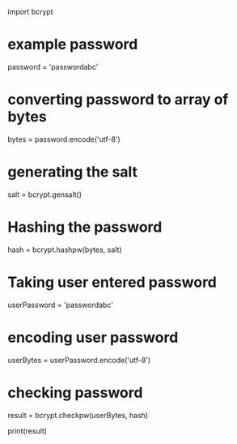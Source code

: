 import bcrypt 
  
# example password 
password = 'passwordabc'
  
# converting password to array of bytes 
bytes = password.encode('utf-8') 
  
# generating the salt 
salt = bcrypt.gensalt() 
  
# Hashing the password 
hash = bcrypt.hashpw(bytes, salt) 
  
# Taking user entered password  
userPassword =  'passwordabc'
  
# encoding user password 
userBytes = userPassword.encode('utf-8') 
  
# checking password 
result = bcrypt.checkpw(userBytes, hash) 
  
print(result)